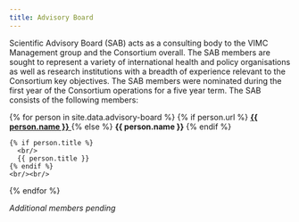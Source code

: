 ```yaml
---
title: Advisory Board
---
```


Scientific Advisory Board (SAB) acts as a consulting body to the VIMC Management group and the Consortium overall.  The SAB members are sought to represent a variety of international health and policy organisations as well as research institutions with a breadth of experience relevant to the Consortium key objectives. The SAB members were nominated during the first year of the Consortium operations for a five year term. The SAB consists of the following members:

<div id="advisory-board-list">
  {% for person in site.data.advisory-board %}
    {% if person.url %}
	  <a href="{{ person.url }}">
        <strong>{{ person.name }}</strong>
	  </a>
	{% else %}
	  <strong>{{ person.name }}</strong>
	{% endif %}
	
	{% if person.title %}
	  <br/>
	  {{ person.title }}
	{% endif %}
	<br/><br/>
  {% endfor %}
</div>

*Additional members pending*